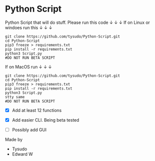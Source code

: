 # Python Script
 Python Script that will do stuff.
 Please run this code ↓ ↓ ↓
If on Linux or windoes run this ↓ ↓ ↓
 ```
 git clone https://github.com/tysudo/Python-Script.git
 cd Python-Script
 pip3 freeze > requirements.txt
 pip install -r requirements.txt
 python3 Script.py
 #DO NOT RUN BETA SCRIPT
 ```
 If on MacOS run ↓ ↓ ↓
 
 ```
 git clone https://github.com/tysudo/Python-Script.git
 cd Python-Script
 pip3 freeze > requirements.txt
 pip install -r requirements.txt
 python3 Script.py
 stty same
 #DO NOT RUN BETA SCRIPT
 ```
 - [x] Add at least 12 functions
 - [x] Add easier CLI. Being beta tested
 - [ ] Possibly add GUI
 

Made by 
- Tysudo
- Edward W



